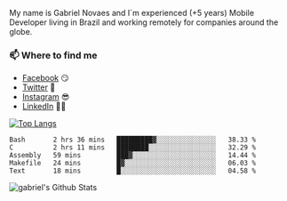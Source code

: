 
<!--
### Hi there 👋

**gblnovaes/gblnovaes** is a ✨ _special_ ✨ repository because its `README.md` (this file) appears on your GitHub profile.

Here are some ideas to get you started:

- 🔭 I’m currently working on ...
- 🌱 I’m currently learning ...
- 👯 I’m looking to collaborate on ...
- 🤔 I’m looking for help with ...
- 💬 Ask me about ...
- 📫 How to reach me: ...
- 😄 Pronouns: ...
- ⚡ Fun fact: ...
-->

My name is Gabriel Novaes and I´m experienced (+5 years) Mobile Developer living in Brazil and working remotely for companies around the globe. 



### 📫 Where to find me
- [Facebook](https://facebook.com/gblnovaes) 😏
- [Twitter](https://twitter.com/gblnovaes) 🐤
- [Instagram](https://instagram.com/gblnovaes_) 😎
- [LinkedIn](https://linkedin.com/in/gblnovaes) 👨💼

<!--- [Website](https://gabrielnovaes.com.br) 😏🔗 -->

[![Top Langs](https://github-readme-stats.vercel.app/api/top-langs/?username=gblnovaes)](https://github.com/gblnovaes/github-readme-stats)

<!--START_SECTION:waka-->
```text
Bash       2 hrs 36 mins   █████████▓░░░░░░░░░░░░░░░   38.33 % 
C          2 hrs 11 mins   ████████░░░░░░░░░░░░░░░░░   32.29 % 
Assembly   59 mins         ███▓░░░░░░░░░░░░░░░░░░░░░   14.44 % 
Makefile   24 mins         █▓░░░░░░░░░░░░░░░░░░░░░░░   06.03 % 
Text       18 mins         █░░░░░░░░░░░░░░░░░░░░░░░░   04.58 % 
```
<!--END_SECTION:waka-->

![gabriel's Github Stats](https://github-readme-stats.vercel.app/api?username=gblnovaes&show_icons=true&theme=radical)
